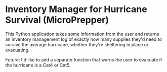 # Inventory Manager for Hurricane Survival (MicroPrepper)

This Python application takes some information from the user and returns an inventory management log of exactly how many supplies they'd need to survive the average hurricane, whether they're sheltering in place or evacuating. 

Future:
I'd like to add a separate function that warns the user to evacuate if the hurricane is a Cat4 or Cat5. 
